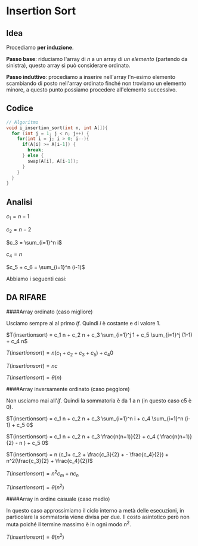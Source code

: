 # Insertion Sort



## Idea

Procediamo **per induzione**.

**Passo base**: riduciamo l'array di *n* a un array di *un elemento* (partendo da sinistra), questo array si può considerare ordinato.

**Passo induttivo**: procediamo a inserire nell'array l'n-esimo elemento scambiando di posto nell'array ordinato finché non troviamo un elemento minore, a questo punto possiamo procedere all'elemento successivo.

## Codice

```c++
// Algoritmo
void i_insertion_sort(int n, int A[]){ 			
  for (int j = 1; j < n; j++) {
    for(int i = j; i > 0; i--){
      if(A[i] >= A[i-1]) {
        break;
      } else {
        swap(A[i], A[i-1]);
      }
    }
  }
}

```

## Analisi

$c_1 = n-1$

$c_2 = n-2$

$c_3 = \sum_{i=1}^n i$

$c_4 = n$

$c_5 + c_6 =  \sum_{i=1}^n (i-1)$

Abbiamo i seguenti casi:

## DA RIFARE

####Array ordinato (caso migliore)

Usciamo sempre al al primo *if*. Quindi *i* è costante e di valore 1.

$T(insertionsort) = c_1 n + c_2 n + c_3 \sum_{i=1}^j 1 + c_5 \sum_{i=1}^j (1-1) + c_4 n$

$T(insertionsort) = n (c_1+ c_2 + c_3 + c_5) + c_4 0$

$T(insertionsort) = n c$

$T(insertionsort) = \theta(n)$

####Array inversamente ordinato (caso peggiore)

Non usciamo mai all'*if*. Quindi la sommatoria è da 1 a n (in questo caso c5 è 0).

$T(insertionsort) = c_1 n + c_2 n + c_3 \sum_{i=1}^n i + c_4 \sum_{i=1}^n (i-1) + c_5 0$

$T(insertionsort) = c_1 n + c_2 n + c_3 \frac{n(n+1)}{2} + c_4 ( \frac{n(n+1)}{2} - n ) + c_5 0$

$T(insertionsort) = n (c_1+ c_2 + \frac{c_3}{2} +  - \frac{c_4}{2}) + n^2(\frac{c_3}{2} + \frac{c_4}{2})$

$T(insertionsort) = n^2c_m + n c_n$

$T(insertionsort) = \theta (n^2)$

####Array in ordine casuale (caso medio)

In questo caso approssimiamo il ciclo interno a metà delle esecuzioni, in particolare la sommatoria viene divisa per due. Il costo asintotico però non muta poiché il termine massimo è in ogni modo $n^2​$.

$T(insertionsort) = \theta(n^2)$
